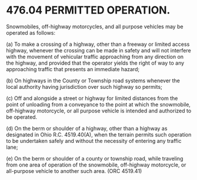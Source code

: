 476.04 PERMITTED OPERATION.
===========================

Snowmobiles, off-highway motorcycles, and all purpose vehicles may be
operated as follows:

​(a) To make a crossing of a highway, other than a freeway or limited
access highway, whenever the crossing can be made in safety and will not
interfere with the movement of vehicular traffic approaching from any
direction on the highway, and provided that the operator yields the
right of way to any approaching traffic that presents an immediate
hazard;

​(b) On highways in the County or Township road systems whenever the
local authority having jurisdiction over such highway so permits;

​(c) Off and alongside a street or highway for limited distances from
the point of unloading from a conveyance to the point at which the
snowmobile, off-highway motorcycle, or all purpose vehicle is intended
and authorized to be operated.

​(d) On the berm or shoulder of a highway, other than a highway as
designated in Ohio R.C. 4519.40(A), when the terrain permits such
operation to be undertaken safely and without the necessity of entering
any traffic lane;

​(e) On the berm or shoulder of a county or township road, while
traveling from one area of operation of the snowmobile, off-highway
motorcycle, or all-purpose vehicle to another such area. (ORC 4519.41)
